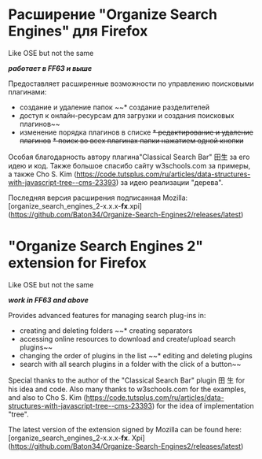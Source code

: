 # Расширение "Organize Search Engines" для Firefox
 Like OSE but not the same

**_работает в FF63 и выше_**

Предоставляет расширенные возможности по управлению поисковыми плагинами:
* создание и удаление папок
~~* создание разделителей
* доступ к онлайн-ресурсам для загрузки и создания поисковых плагинов~~
* изменение порядка плагинов в списке
~~* редактирование и удаление плагинов~~
~~* поиск во всех плагинах папки нажатием одной кнопки~~

Особая благодарность автору плагина"Classical Search Bar" 田生 за его идею и код. Также большое спасибо сайту w3schools.com за примеры, а также Cho S. Kim (https://code.tutsplus.com/ru/articles/data-structures-with-javascript-tree--cms-23393) за идею реализации "дерева".

Последняя версия расширения подписанная Mozilla: [organize_search_engines_2-x.x.x-**fx**.xpi] (https://github.com/Baton34/Organize-Search-Engines2/releases/latest)


# "Organize Search Engines 2" extension for Firefox
 Like OSE but not the same
 
 **_work in FF63 and above_**

Provides advanced features for managing search plug-ins in:
* creating and deleting folders
~~* creating separators
* accessing online resources to download and create/upload search plugins~~
* changing the order of plugins in the list
~~* editing and deleting plugins
* search with all search plugins in a folder with the click of a button~~

Special thanks to the author of the "Classical Search Bar" plugin 田 生 for his idea and code. Also many thanks to w3schools.com for the examples, and also to Cho S. Kim (https://code.tutsplus.com/ru/articles/data-structures-with-javascript-tree--cms-23393) for the idea of implementation "tree".

The latest version of the extension signed by Mozilla can be found here: [organize_search_engines_2-x.x.x-**fx**. Xpi] (https://github.com/Baton34/Organize-Search-Engines2/releases/latest)

